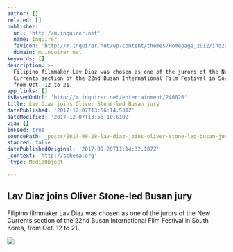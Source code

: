 ```yaml
---
author: []
related: []
publisher:
  url: 'http://m.inquirer.net'
  name: Inquirer
  favicon: 'http://m.inquirer.net/wp-content/themes/Homepage_2012/inq2013/favicon.ico'
  domain: m.inquirer.net
keywords: []
description: >-
  Filipino filmmaker Lav Diaz was chosen as one of the jurors of the New
  Currents section of the 22nd Busan International Film Festival in South Korea,
  from Oct. 12 to 21.
app_links: []
isBasedOnUrl: 'http://m.inquirer.net/entertainment/240026'
title: Lav Diaz joins Oliver Stone-led Busan jury
datePublished: '2017-12-07T13:56:14.531Z'
dateModified: '2017-12-07T13:56:10.610Z'
via: {}
inFeed: true
sourcePath: _posts/2017-09-28-lav-diaz-joins-oliver-stone-led-busan-jury.md
starred: false
datePublishedOriginal: '2017-09-28T11:14:32.187Z'
_context: 'http://schema.org'
_type: MediaObject

---
```

<article style=""><h1>Lav Diaz joins Oliver Stone-led Busan jury</h1><p>Filipino filmmaker Lav Diaz was chosen as one of the jurors of the New Currents section of the 22nd Busan International Film Festival in South Korea, from Oct. 12 to 21.</p><img src="http://entertainment.inquirer.net/wp-content/blogs.dir/6/files/2017/08/t0612lav-diaz-600x778.jpg" /></article>